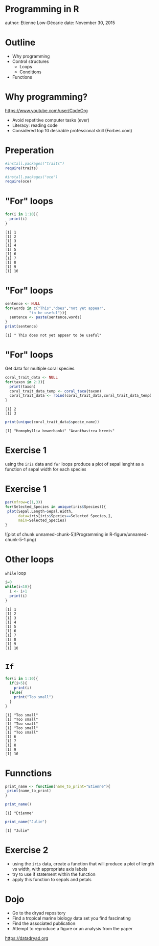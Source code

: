 Programming in R
========================================================
author: Etienne Low-Décarie
date: November 30, 2015

Outline
========================================================

- Why programming
- Control structures
  - Loops
  - Conditions
- Functions

Why programming?
========================================================

https://www.youtube.com/user/CodeOrg

- Avoid repetitive computer tasks (ever)
- Literacy: reading code
- Considered top 10 desirable professional skill (Forbes.com)


Preperation
========================================================


```r
#install.packages("traits")
require(traits)

#install.packages("oce")
require(oce)
```


"For" loops
========================================================


```r
for(i in 1:10){
  print(i)
}
```

```
[1] 1
[1] 2
[1] 3
[1] 4
[1] 5
[1] 6
[1] 7
[1] 8
[1] 9
[1] 10
```

"For" loops
========================================================


```r
sentence <- NULL
for(words in c("This","does","not yet appear",
           "to be useful")){
  sentence <- paste(sentence,words)
}
print(sentence)
```

```
[1] " This does not yet appear to be useful"
```


"For" loops
========================================================

Get data for multiple coral species


```r
coral_trait_data <- NULL
for(taxon in 2:3){
  print(taxon)
  coral_trait_data_temp <- coral_taxa(taxon)
  coral_trait_data <- rbind(coral_trait_data,coral_trait_data_temp)
}
```

```
[1] 2
[1] 3
```

```r
print(unique(coral_trait_data$specie_name))
```

```
[1] "Homophyllia bowerbanki" "Acanthastrea brevis"   
```

Exercise 1
========================================================

using the `iris` data and `for` loops
produce a plot of sepal lenght as a function
of sepal width for each species

Exercise 1
========================================================


```r
par(mfrow=c(1,3))
for(Selected_Species in unique(iris$Species)){
 plot(Sepal.Length~Sepal.Width,
      data=iris[iris$Species==Selected_Species,],
      main=Selected_Species)
}
```

![plot of chunk unnamed-chunk-5](Programming in R-figure/unnamed-chunk-5-1.png) 



Other loops
========================================================

`while` loop

```r
i=0
while(i<10){
  i <- i+1
  print(i)
}
```

```
[1] 1
[1] 2
[1] 3
[1] 4
[1] 5
[1] 6
[1] 7
[1] 8
[1] 9
[1] 10
```


`If`
========================================================

```r
for(i in 1:10){
  if(i>5){
    print(i)
  }else{
    print("Too small")
  }
}
```

```
[1] "Too small"
[1] "Too small"
[1] "Too small"
[1] "Too small"
[1] "Too small"
[1] 6
[1] 7
[1] 8
[1] 9
[1] 10
```



Funnctions
========================================================

```r
print_name <- function(name_to_print="Etienne"){
 print(name_to_print) 
}

print_name()
```

```
[1] "Etienne"
```

```r
print_name("Julie")
```

```
[1] "Julie"
```

Exercise 2
========================================================

-  using the `iris` data, create a function that will produce a plot of length vs width, with appropriate axis labels  
-  try to use if statement within the function   
-  apply this function to sepals and petals   



Dojo
========================================================

-  Go to the dryad repository
-  Find a tropical marine biology data set you find fascinating
-  Find the associated publication
-  Attempt to reproduce a figure or an analysis from the paper

https://datadryad.org

